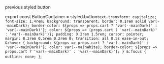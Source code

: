 previous styled button

export const ButtonContainer = styled.button`text-transform: capitalize; font-size: 1.4rem; background: transparent; border: 0.1rem solid var(--mainDark); border-color: ${props => props.cart ? 'var(--mainDark)' : 'var(--mainDark)'}; color: ${props => (props.cart ? 'var(--mainDark)' : 'var(--mainDark)')}; padding: 0.2rem 1.5rem; cursor: pointer; margin: 0.2rem 0.5rem 0.2rem 0; transition: all 0.5s ease-in-out; &:hover { background: ${props => props.cart ? 'var(--mainDark)' : 'var(--mainDark)'}; color: var(--mainWhite); border-color: ${props => props.cart ? 'var(--mainDark)' : 'var(--mainDark)'}; } &:focus { outline: none; }`;
